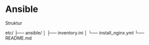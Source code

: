 # Ansible

Struktur 

etc/
├── ansible/
│   ├── inventory.ini
│   └── install_nginx.yml
└── README.md
